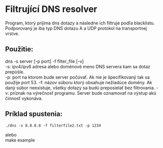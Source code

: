 # Filtrující DNS resolver

Program, ktorý prijíma dns dotazy a následne ich filtruje podľa blacklistu.
Podporovaný je iba typ DNS dotazu A a  UDP protokol na transportnej vrstve.

## Použitie: 
dns -s server [-p port] -f filter_file [-v]  
    -s: ipv4/ipv6 adresa alebo doménové meno DNS servera kam sa dotaz prepošle.  
    -p: port na ktorom bude server počúvať. Ak nie je špecifikovaný tak sa použije port 53. 
    -f: názov súboru ktorý obsahuje nežiadúce domény. Ak daný súbor neexistuje, všetky dotazy sa budú preposielať bez filtrovania. 
    -v: príznak na výrečnosť programu. Server bude oznamovať na výstup akú činnosť vykonáva.  

## Príklad spustenia: 
    ./dns -s 8.8.8.8 -f filterfile2.txt -p 1234
alebo  
    make example


